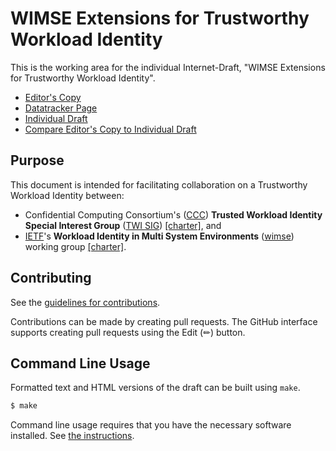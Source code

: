 <!-- regenerate: on (set to off if you edit this file) -->

# WIMSE Extensions for Trustworthy Workload Identity

This is the working area for the individual Internet-Draft, "WIMSE Extensions for Trustworthy Workload Identity".

* [Editor's Copy](https://confidential-computing.github.io/twi-wimse/#go.draft-ccc-wimse-twi-extensions.html)
* [Datatracker Page](https://datatracker.ietf.org/doc/draft-ccc-wimse-twi-extensions)
* [Individual Draft](https://datatracker.ietf.org/doc/html/draft-ccc-wimse-twi-extensions)
* [Compare Editor's Copy to Individual Draft](https://confidential-computing.github.io/twi-wimse/#go.draft-ccc-wimse-twi-extensions.diff)

## Purpose

This document is intended for facilitating collaboration on a Trustworthy Workload Identity between:

* Confidential Computing Consortium's ([CCC](https://confidentialcomputing.io/)) **Trusted Workload Identity Special Interest Group** ([TWI SIG](https://confidentialcomputing.io/about/committees/)) [[charter]](https://github.com/confidential-computing/governance/blob/main/SIGs/TWI/TWI_Charter.md), and
* [IETF](https://www.ietf.org/)'s **Workload Identity in Multi System Environments** ([wimse](https://datatracker.ietf.org/wg/wimse/documents/)) working group [[charter]](https://datatracker.ietf.org/doc/charter-ietf-wimse/).

## Contributing

See the
[guidelines for contributions](https://github.com/confidential-computing/twi-wimse/blob/main/CONTRIBUTING.md).

Contributions can be made by creating pull requests.
The GitHub interface supports creating pull requests using the Edit (✏) button.


## Command Line Usage

Formatted text and HTML versions of the draft can be built using `make`.

```sh
$ make
```

Command line usage requires that you have the necessary software installed.  See
[the instructions](https://github.com/martinthomson/i-d-template/blob/main/doc/SETUP.md).

